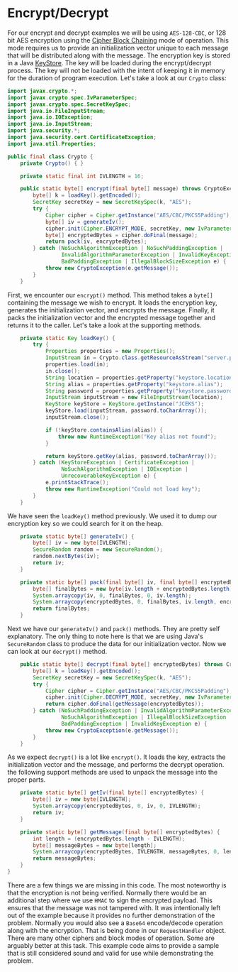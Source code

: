 # Encrypt/Decrypt

For our encrypt and decrypt examples we will be using `AES-128-CBC`, or 128 bit AES encryption
using the [Cipher Block Chaining](http://en.wikipedia.org/wiki/Block_cipher_mode_of_operation#Cipher-block_chaining_.28CBC.29)
mode of operation. This mode requires us to provide an initialization vector unique to each
message that will be distributed along with the message. The encryption key is stored in a Java
[KeyStore](http://docs.oracle.com/javase/8/docs/api/java/security/KeyStore.html). The key will be
loaded during the encrypt/decrypt process. The key will not be loaded with the intent of keeping
it in memory for the duration of program execution. Let's take a look at our `Crypto` class:

```java
import javax.crypto.*;
import javax.crypto.spec.IvParameterSpec;
import javax.crypto.spec.SecretKeySpec;
import java.io.FileInputStream;
import java.io.IOException;
import java.io.InputStream;
import java.security.*;
import java.security.cert.CertificateException;
import java.util.Properties;

public final class Crypto {
    private Crypto() { }

    private static final int IVLENGTH = 16;

    public static byte[] encrypt(final byte[] message) throws CryptoException {
        byte[] k = loadKey().getEncoded();
        SecretKey secretKey = new SecretKeySpec(k, "AES");
        try {
            Cipher cipher = Cipher.getInstance("AES/CBC/PKCS5Padding");
            byte[] iv = generateIv();
            cipher.init(Cipher.ENCRYPT_MODE, secretKey, new IvParameterSpec(iv));
            byte[] encryptedBytes = cipher.doFinal(message);
            return pack(iv, encryptedBytes);
        } catch (NoSuchAlgorithmException | NoSuchPaddingException |
                 InvalidAlgorithmParameterException | InvalidKeyException |
                 BadPaddingException | IllegalBlockSizeException e) {
            throw new CryptoException(e.getMessage());
        }
    }
```

First, we encounter our `encrypt()` method. This method takes a `byte[]` containing the message we
wish to encrypt. It loads the encryption key, generates the initialization vector, and encrypts
the message. Finally, it packs the initialization vector and the encrypted message together and
returns it to the caller. Let's take a look at the supporting methods.

```java
    private static Key loadKey() {
        try {
            Properties properties = new Properties();
            InputStream in = Crypto.class.getResourceAsStream("server.properties");
            properties.load(in);
            in.close();
            String location = properties.getProperty("keystore.location");
            String alias = properties.getProperty("keystore.alias");
            String password = properties.getProperty("keystore.password");
            InputStream inputStream = new FileInputStream(location);
            KeyStore keyStore = KeyStore.getInstance("JCEKS");
            keyStore.load(inputStream, password.toCharArray());
            inputStream.close();

            if (!keyStore.containsAlias(alias)) {
                throw new RuntimeException("Key alias not found");
            }

            return keyStore.getKey(alias, password.toCharArray());
        } catch (KeyStoreException | CertificateException |
                 NoSuchAlgorithmException | IOException |
                 UnrecoverableKeyException e) {
            e.printStackTrace();
            throw new RuntimeException("Could not load key");
        }
    }

```

We have seen the `loadKey()` method previously. We used it to dump our encryption key so we could
search for it on the heap.

```java
    private static byte[] generateIv() {
        byte[] iv = new byte[IVLENGTH];
        SecureRandom random = new SecureRandom();
        random.nextBytes(iv);
        return iv;
    }

    private static byte[] pack(final byte[] iv, final byte[] encryptedBytes) {
        byte[] finalBytes = new byte[iv.length + encryptedBytes.length];
        System.arraycopy(iv, 0, finalBytes, 0, iv.length);
        System.arraycopy(encryptedBytes, 0, finalBytes, iv.length, encryptedBytes.length);
        return finalBytes;
    }
```

Next we have our `generateIv()` and `pack()` methods. They are pretty self explanatory. The only
thing to note here is that we are using Java's `SecureRandom` class to produce the data for our
initialization vector. Now we can look at our `decrypt()` method.

```java
    public static byte[] decrypt(final byte[] encryptedBytes) throws CryptoException {
        byte[] k = loadKey().getEncoded();
        SecretKey secretKey = new SecretKeySpec(k, "AES");
        try {
            Cipher cipher = Cipher.getInstance("AES/CBC/PKCS5Padding");
            cipher.init(Cipher.DECRYPT_MODE, secretKey, new IvParameterSpec(getIv(encryptedBytes)));
            return cipher.doFinal(getMessage(encryptedBytes));
        } catch (NoSuchPaddingException | InvalidAlgorithmParameterException |
                 NoSuchAlgorithmException | IllegalBlockSizeException |
                 BadPaddingException | InvalidKeyException e) {
            throw new CryptoException(e.getMessage());
        }
    }
```

As we expect `decrypt()` is a lot like `encrypt()`. It loads the key, extracts the initialization
vector and the message, and performs the decrypt operation. the following support methods are used
to unpack the message into the proper parts.

```java
    private static byte[] getIv(final byte[] encryptedBytes) {
        byte[] iv = new byte[IVLENGTH];
        System.arraycopy(encryptedBytes, 0, iv, 0, IVLENGTH);
        return iv;
    }

    private static byte[] getMessage(final byte[] encryptedBytes) {
        int length = (encryptedBytes.length - IVLENGTH);
        byte[] messageBytes = new byte[length];
        System.arraycopy(encryptedBytes, IVLENGTH, messageBytes, 0, length);
        return messageBytes;
    }
}
```

There are a few things we are missing in this code. The most noteworthy is that the encryption is
not being verified. Normally there would be an additional step where we use `HMAC` to sign the
encrypted payload. This ensures that the message was not tampered with. It was intentionally left
out of the example because it provides no further demonstration of the problem. Normally you would
also see a `Base64` encode/decode operation along with the encryption. That is being done in our
`RequestHandler` object. There are many other ciphers and block modes of operation. Some are
arguably better at this task. This example code aims to provide a sample that is still considered
sound and valid for use while demonstrating the problem.
